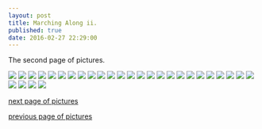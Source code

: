```yaml
---
layout: post
title: Marching Along ii.
published: true
date: 2016-02-27 22:29:00
---
```


The second page of pictures.

![](https://dl.dropboxusercontent.com/u/72656879/Theo/Sets21Favorites/DSCF11680.JPG)
![](https://dl.dropboxusercontent.com/u/72656879/Theo/Sets21Favorites/DSCF11764.JPG)
![](https://dl.dropboxusercontent.com/u/72656879/Theo/Sets21Favorites/DSCF11767.JPG)
![](https://dl.dropboxusercontent.com/u/72656879/Theo/Sets21Favorites/DSCF11779.JPG)
![](https://dl.dropboxusercontent.com/u/72656879/Theo/Sets21Favorites/DSCF11785.JPG)
![](https://dl.dropboxusercontent.com/u/72656879/Theo/Sets21Favorites/DSCF11790.JPG)
![](https://dl.dropboxusercontent.com/u/72656879/Theo/Sets21Favorites/DSCF11838.JPG)
![](https://dl.dropboxusercontent.com/u/72656879/Theo/Sets21Favorites/DSCF11865.JPG)
![](https://dl.dropboxusercontent.com/u/72656879/Theo/Sets21Favorites/DSCF11884.JPG)
![](https://dl.dropboxusercontent.com/u/72656879/Theo/Sets21Favorites/DSCF11891.JPG)
![](https://dl.dropboxusercontent.com/u/72656879/Theo/Sets21Favorites/DSCF11902.JPG)
![](https://dl.dropboxusercontent.com/u/72656879/Theo/Sets21Favorites/DSCF11919.JPG)
![](https://dl.dropboxusercontent.com/u/72656879/Theo/Sets21Favorites/DSCF11930.JPG)
![](https://dl.dropboxusercontent.com/u/72656879/Theo/Sets21Favorites/DSCF11931.JPG)
![](https://dl.dropboxusercontent.com/u/72656879/Theo/Sets22Favorites/DSCF11937.JPG)
![](https://dl.dropboxusercontent.com/u/72656879/Theo/Sets22Favorites/DSCF11961.JPG)
![](https://dl.dropboxusercontent.com/u/72656879/Theo/Sets22Favorites/DSCF11965.JPG)
![](https://dl.dropboxusercontent.com/u/72656879/Theo/Sets22Favorites/DSCF11992.JPG)
![](https://dl.dropboxusercontent.com/u/72656879/Theo/Sets22Favorites/DSCF11998.JPG)
![](https://dl.dropboxusercontent.com/u/72656879/Theo/Sets22Favorites/DSCF12013.JPG)
![](https://dl.dropboxusercontent.com/u/72656879/Theo/Sets22Favorites/DSCF12036.JPG)
![](https://dl.dropboxusercontent.com/u/72656879/Theo/Sets22Favorites/DSCF12056.JPG)
![](https://dl.dropboxusercontent.com/u/72656879/Theo/Sets22Favorites/DSCF12058.JPG)
![](https://dl.dropboxusercontent.com/u/72656879/Theo/Sets22Favorites/DSCF12076.JPG)
![](https://dl.dropboxusercontent.com/u/72656879/Theo/Sets22Favorites/DSCF12112.JPG)
![](https://dl.dropboxusercontent.com/u/72656879/Theo/Sets22Favorites/DSCF12125.JPG)
![](https://dl.dropboxusercontent.com/u/72656879/Theo/Sets22Favorites/DSCF12134.JPG)
![](https://dl.dropboxusercontent.com/u/72656879/Theo/Sets22Favorites/DSCF12190.JPG)
![](https://dl.dropboxusercontent.com/u/72656879/Theo/Sets22Favorites/DSCF12199.JPG)

[next page of pictures](http://www.teamrubin.us/marching-along-iii/)

[previous page of pictures](http://www.teamrubin.us/marching-along-i/)
